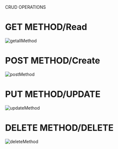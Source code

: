 CRUD OPERATIONS

# GET METHOD/Read
![getallMethod](https://user-images.githubusercontent.com/126078964/234291765-f9a3441a-3672-47e9-a648-6437015dda41.png)

# POST METHOD/Create

![postMethod](https://user-images.githubusercontent.com/126078964/234292201-7eef28ce-fb80-4579-b35f-5f18d2dbf414.png)

# PUT METHOD/UPDATE
![updateMethod](https://user-images.githubusercontent.com/126078964/234292327-39448512-ac6b-449b-a70c-84342887efe5.png)

# DELETE METHOD/DELETE
![deleteMethod](https://user-images.githubusercontent.com/126078964/234292463-f9faa108-f0d4-4c39-bd99-da27c0db0877.png)
